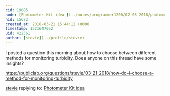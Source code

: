 ```yaml
---
cid: 19085
node: [Photometer Kit idea ](../notes/programmer1200/02-03-2018/photometer-kit-idea)
nid: 15672
created_at: 2018-03-21 15:44:12 +0000
timestamp: 1521647052
uid: 422561
author: [stevie](../profile/stevie)
---
```


I posted a question this morning about how to choose between different methods for monitoring turbidity. Does anyone on this thread have some insights? 

https://publiclab.org/questions/stevie/03-21-2018/how-do-i-choose-a-method-for-monitoring-turbidity

[stevie](../profile/stevie) replying to: [Photometer Kit idea ](../notes/programmer1200/02-03-2018/photometer-kit-idea)

